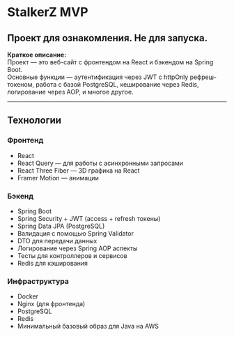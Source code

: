 # StalkerZ MVP
## Проект для ознакомления. Не для запуска.

**Краткое описание:**  
Проект — это веб-сайт с фронтендом на React и бэкендом на Spring Boot.  
Основные функции — аутентификация через JWT с httpOnly рефреш-токеном, работа с базой PostgreSQL, кеширование через Redis, логирование через AOP, и многое другое.

---

## Технологии

### Фронтенд
- React
- React Query — для работы с асинхронными запросами
- React Three Fiber — 3D графика на React
- Framer Motion — анимации

### Бэкенд
- Spring Boot
- Spring Security + JWT (access + refresh токены)
- Spring Data JPA (PostgreSQL)
- Валидация с помощью Spring Validator
- DTO для передачи данных
- Логирование через Spring AOP аспекты
- Тесты для контроллеров и сервисов
- Redis для кэширования

### Инфраструктура
- Docker
- Nginx (для фронтенда)
- PostgreSQL
- Redis
- Минимальный базовый образ для Java на AWS  
